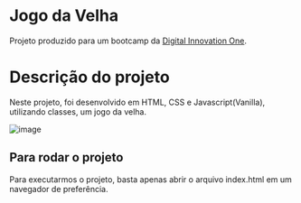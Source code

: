 # Jogo da Velha

Projeto produzido para um bootcamp  da [Digital Innovation One](https://digitalinnovation.one).

# Descrição do projeto
Neste projeto, foi desenvolvido em HTML, CSS e Javascript(Vanilla), utilizando classes, um jogo da velha.


![image](https://user-images.githubusercontent.com/78986028/162766179-1d51afa4-6258-46e2-95ee-530c5cb1bfc9.png)


## Para rodar o projeto

Para executarmos o projeto, basta apenas abrir o arquivo index.html em um navegador de preferência.
